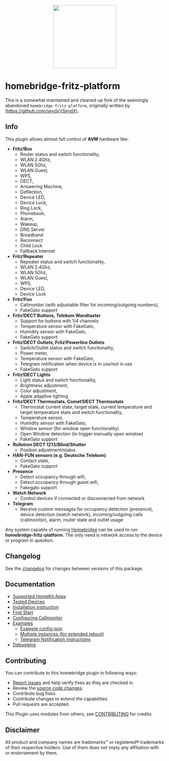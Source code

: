 <p align="center">
    <img src="https://github.com/fox34/homebridge-fritz-platform/blob/master/images/fb_logo.png" height="200">
</p>

# homebridge-fritz-platform

This is a somewhat maintained and cleaned up fork of the seemingly abandoned `homebridge-fritz-platform`, originally written by [https://github.com/seydx](SeydX).

## Info

This plugin allows almost full control of **AVM** hardware like:

- **Fritz!Box**
  - Router status and switch functionality,
  - WLAN 2.4Ghz,
  - WLAN 5Ghz, 
  - WLAN Guest,
  - WPS,
  - DECT,
  - Answering Machine,
  - Deflection,
  - Device LED,
  - Device Lock,
  - Ring Lock,
  - Phonebook,
  - Alarm,
  - Wakeup,
  - DNS Server
  - Broadband
  - Reconnect
  - Child Lock
  - Fallback Internet
- **Fritz!Repeater**
  - Repeater status and switch functionality,
  - WLAN 2.4Ghz,
  - WLAN 5Ghz,
  - WLAN Guest,
  - WPS,
  - Device LED,
  - Device Lock
- **Fritz!Fon**
  - Callmonitor (with adjustable filter for incoming/outgoing numbers),
  - FakeGato support
- **Fritz!DECT Buttons, Telekom Wandtaster**
  - Support for buttons with 1/4 channels
  - Temperature sensor with FakeGato,
  - Humidity sensor with FakeGato,
  - FakeGato support
- **Fritz!DECT Outlets, Fritz!Powerline Outlets**
  - Switch/Outlet status and switch functionality,
  - Power meter,
  - Temperature sensor with FakeGato,
  - Telegram notification when device is in use/not in use
  - FakeGato support
- **Fritz!DECT Lights**
  - Light status and switch functionality,
  - Brightness adjustment,
  - Color adjustment,
  - Apple adaptive lighting
- **Fritz!DECT Thermostats, Comet!DECT Thermostats**
  - Thermostat current state, target state, current temperature and target temperature state and switch functionality,
  - Temperature sensor,
  - Humidity sensor with FakeGato,
  - Window sensor (for window open functionality)
  - Open Window detection (to trigger manually open window)
  - FakeGato support
- **Rollotron DECT 1213/Blind/Shutter**
  - Position adjustment/status
- **HAN-FUN sensors (e.g. Deutsche Telekom)**
  - Contact state,
  - FakeGato support
- **Presence**
  - Detect occupancy through wifi,
  - Detect occupancy through guest wifi,
  - Fakegato support
- **Watch Network**
  - Control devices if connected or disconnected from network
- **Telegram**
  - Receive custom messages for occupancy detection (presence), device detection (watch network), incoming/outgoing calls (callmonitor), alarm, router state and outlet usage

Any system capable of running [Homebridge](https://github.com/nfarina/homebridge/) can be used to run **homebridge-fritz-platform**. The only need is network access to the device or program in question.


## Changelog

See the [changelog](https://github.com/fox34/homebridge-fritz-platform/blob/master/CHANGELOG.md) for changes between versions of this package.


## Documentation

- [Supported HomeKit Apps](https://github.com/fox34/homebridge-fritz-platform/blob/master/docs/Apps.md)
- [Tested Devices](https://github.com/fox34/homebridge-fritz-platform/blob/master/docs/Supported.md)
- [Installation instruction](https://github.com/fox34/homebridge-fritz-platform/blob/master/docs/Installation.md)
- [First Start](https://github.com/fox34/homebridge-fritz-platform/blob/master/docs/FirtStart.md)
- [Configuring Callmonitor](https://github.com/fox34/homebridge-fritz-platform/blob/master/docs/Callmonitor.md)
- <u>Examples</u>
   * [Example config.json](https://github.com/fox34/homebridge-fritz-platform/blob/master/example/example-config.json)
   * [Multiple instances (for extended reboot)](https://github.com/fox34/homebridge-fritz-platform/blob/master/example/MultipleInstances.md)
   * [Telegram Notification instructions](https://github.com/fox34/homebridge-fritz-platform/blob/master/docs/Telegram.md)
- [Debugging](https://github.com/fox34/homebridge-fritz-platform/blob/master/DEBUG.md)



## Contributing

You can contribute to this homebridge plugin in following ways:

- [Report issues](https://github.com/fox34/homebridge-fritz-platform/issues) and help verify fixes as they are checked in.
- Review the [source code changes](https://github.com/fox34/homebridge-fritz-platform/pulls).
- Contribute bug fixes.
- Contribute changes to extend the capabilities
- Pull requests are accepted.

This Plugin uses modules from others, see [CONTRIBUTING](https://github.com/fox34/homebridge-fritz-platform/blob/master/CONTRIBUTING.md) for credits.


## Disclaimer

All product and company names are trademarks™ or registered® trademarks of their respective holders. Use of them does not imply any affiliation with or endorsement by them.
